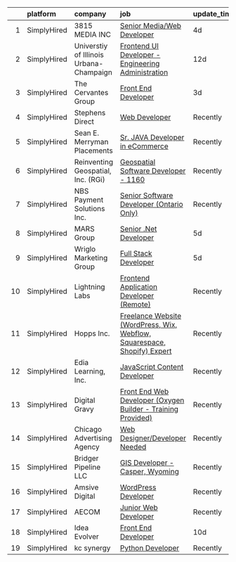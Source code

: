 

|    | platform    | company                                 | job                                                                                                                                                                                    | update_time   | location              |
|---:|:------------|:----------------------------------------|:---------------------------------------------------------------------------------------------------------------------------------------------------------------------------------------|:--------------|:----------------------|
|  1 | SimplyHired | 3815 MEDIA INC                          | [Senior Media/Web Developer](https://www.simplyhired.com/job/Mh22GVFTwGjHxCz18Dwn4F2npuSe-l47kDt-JOKM9xgN1olkabrpUg?q=digital+developer)                                               | 4d            | Peachtree Corners, GA |
|  2 | SimplyHired | Universtiy of Illinois Urbana-Champaign | [Frontend UI Developer - Engineering Administration](https://www.simplyhired.com/job/6deKZdq_GnNJP2cZrP9xYF4WpaPzptwL3n1j-qRquuVfDpqAEFgkag?q=digital+developer)                       | 12d           | Urbana, IL            |
|  3 | SimplyHired | The Cervantes Group                     | [Front End Developer](https://www.simplyhired.com/job/3KOEwu44vsDAk7wETnITb8G1Sm5bvsvFTjsoZNXe-eEKO0ThrEZofg?q=digital+developer)                                                      | 3d            | Puerto Rico           |
|  4 | SimplyHired | Stephens Direct                         | [Web Developer](https://www.simplyhired.com/job/WfcEF0ucoyhMtkUbNdcWGjC67iwGiKdVMpOEhSPV5gIDpzux8axNCw?q=digital+developer)                                                            | Recently      | Kettering, OH         |
|  5 | SimplyHired | Sean E. Merryman Placements             | [Sr. JAVA Developer in eCommerce](https://www.simplyhired.com/job/98PPZZ7HviYBMiFduutCz5m0Z7qKT5a2vM1lGNtIZR9GLfe9qh2OSA?q=digital+developer)                                          | Recently      | Cleveland, OH         |
|  6 | SimplyHired | Reinventing Geospatial, Inc. (RGi)      | [Geospatial Software Developer - 1160](https://www.simplyhired.com/job/cMMp0pM5AI_Gw35ALXRKSdKz4pQvu1b9kNHBzut0DwQi1z0i9yLauQ?q=digital+developer)                                     | Recently      | Fairfax, VA           |
|  7 | SimplyHired | NBS Payment Solutions Inc.              | [Senior Software Developer (Ontario Only)](https://www.simplyhired.com/job/zcypnE66QYU4f8tVLv2QnwbVczzo5OUgDzf49Zz8D72BdfsL_TeySw?q=digital+developer)                                 | Recently      | Toronto, OH           |
|  8 | SimplyHired | MARS Group                              | [Senior .Net Developer](https://www.simplyhired.com/job/iWZEY_5i2DvRdxNgnYLHpdZIqg2jhCjVtZgA_lXcBhjXh68ktt9daw?q=digital+developer)                                                    | 5d            | Remote                |
|  9 | SimplyHired | Wriglo Marketing Group                  | [Full Stack Developer](https://www.simplyhired.com/job/dkJvRiGU5vtPyLYVI_RFrbEUxykVoibI1Sxj7og55321-wrgb3OlOA?q=digital+developer)                                                     | 5d            | Washington, DC        |
| 10 | SimplyHired | Lightning Labs                          | [Frontend Application Developer (Remote)](https://www.simplyhired.com/job/Ugab-J4oXAnr6Yg87yDHMYwR2FOKu_FuheergthV4fJ4QT7xFnjmrw?q=digital+developer)                                  | Recently      | Palo Alto, CA         |
| 11 | SimplyHired | Hopps Inc.                              | [Freelance Website (WordPress, Wix, Webflow, Squarespace, Shopify) Expert](https://www.simplyhired.com/job/AHnE5SSJLG9Ok7kwedMNPUJ4aAherPFc6bMiX2Ww-B4pZD2VyDu7zA?q=digital+developer) | Recently      | Remote                |
| 12 | SimplyHired | Edia Learning, Inc.                     | [JavaScript Content Developer](https://www.simplyhired.com/job/BekBcFinBcXuVSD25OKCceV4gfBjApbVnu-TeyJ5eUIYKad3W9FCeg?q=digital+developer)                                             | Recently      | Remote                |
| 13 | SimplyHired | Digital Gravy                           | [Front End Web Developer (Oxygen Builder - Training Provided)](https://www.simplyhired.com/job/WFNUWoaXeifz1jRoSBk5sAK-w2Axyn5ouIkKJCcmG6Uj6C3fkSuR-A?q=digital+developer)             | Recently      | United States         |
| 14 | SimplyHired | Chicago Advertising Agency              | [Web Designer/Developer Needed](https://www.simplyhired.com/job/3WomrldDVp_gZau2C1LngZoA36zG91ldOR1uxfIywCG-c5eoqglKUw?q=digital+developer)                                            | Recently      | Remote                |
| 15 | SimplyHired | Bridger Pipeline LLC                    | [GIS Developer - Casper, Wyoming](https://www.simplyhired.com/job/aP2E2kbvaF3lf2RxbAdDvE7UY7brWkHg6zSVh4WD-4L1oMTc_n6zjw?q=digital+developer)                                          | Recently      | Casper, WY            |
| 16 | SimplyHired | Amsive Digital                          | [WordPress Developer](https://www.simplyhired.com/job/XSrU0LngUvVMhEv5bOUT5-vcZ_PAszStsaB4Pe3TXmslnrCnwKMNpw?q=digital+developer)                                                      | Recently      | Remote                |
| 17 | SimplyHired | AECOM                                   | [Junior Web Developer](https://www.simplyhired.com/job/DYeke1d3M_ZPv63-EX7Aqnk1HbVrWa9S6HInlB12q4shz3orhpMnRw?q=digital+developer)                                                     | Recently      | Arlington, VA         |
| 18 | SimplyHired | Idea Evolver                            | [Front End Developer](https://www.simplyhired.com/job/XKUSbefb5goUwor2cwuuZxwDdvnhoX255dw0zex2HxC6RdU3sfpK0A?q=digital+developer)                                                      | 10d           | Remote                |
| 19 | SimplyHired | kc synergy                              | [Python Developer](https://www.simplyhired.com/job/jHwBeRCeeEkAn-iw0k3NA_cqajRpnUdrusBGulVDy1yZH1hWppkchg?q=digital+developer)                                                         | Recently      | Remote                |